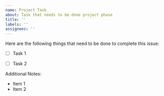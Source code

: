 ```yaml
---
name: Project Task
about: Task that needs to be done project phase
title: ''
labels: ''
assignees: ''
---
```


Here are the following things that need to be done to complete this issue:

- [ ] Task 1
- [ ] Task 2


Additional Notes:
- Item 1
- Item 2
